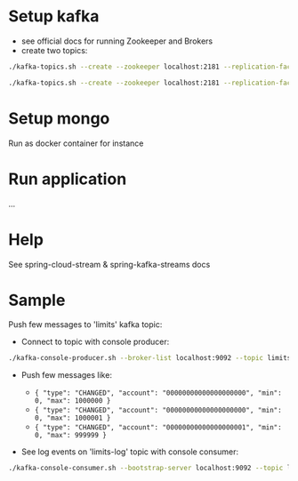 # Setup kafka

* see official docs for running Zookeeper and Brokers
* create two topics:
```bash
./kafka-topics.sh --create --zookeeper localhost:2181 --replication-factor 3 --partitions 3 --topic limits
```

```bash
./kafka-topics.sh --create --zookeeper localhost:2181 --replication-factor 3 --partitions 3 --topic limits-log
```

# Setup mongo
Run as docker container for instance

# Run application
...

# Help
See spring-cloud-stream & spring-kafka-streams docs

# Sample

Push few messages to 'limits' kafka topic:
* Connect to topic with console producer:
```bash
./kafka-console-producer.sh --broker-list localhost:9092 --topic limits
```
* Push few messages like:
    * `{ "type": "CHANGED", "account": "00000000000000000000", "min": 0, "max": 1000000 }`
    * `{ "type": "CHANGED", "account": "00000000000000000000", "min": 0, "max": 1000001 }`
    * `{ "type": "CHANGED", "account": "00000000000000000001", "min": 0, "max": 999999 }`
    
* See log events on 'limits-log' topic with console consumer:
```bash
./kafka-console-consumer.sh --bootstrap-server localhost:9092 --topic limits-log
```
